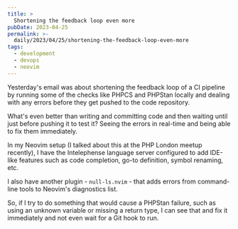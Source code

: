 ```yaml
---
title: >
  Shortening the feedback loop even more
pubDate: 2023-04-25
permalink: >-
  daily/2023/04/25/shortening-the-feedback-loop-even-more
tags:
  - development
  - devops
  - neovim
---
```


Yesterday's email was about shortening the feedback loop of a CI pipeline by running some of the checks like PHPCS and PHPStan locally and dealing with any errors before they get pushed to the code repository.

What's even better than writing and committing code and then waiting until just before pushing it to test it? Seeing the errors in real-time and being able to fix them immediately.

In my Neovim setup (I talked about this at the PHP London meetup recently), I have the Intelephense language server configured to add IDE-like features such as code completion, go-to definition, symbol renaming, etc.

I also have another plugin - `null-ls.nvim` - that adds errors from command-line tools to Neovim's diagnostics list.

So, if I try to do something that would cause a PHPStan failure, such as using an unknown variable or missing a return type, I can see that and fix it immediately and not even wait for a Git hook to run.

